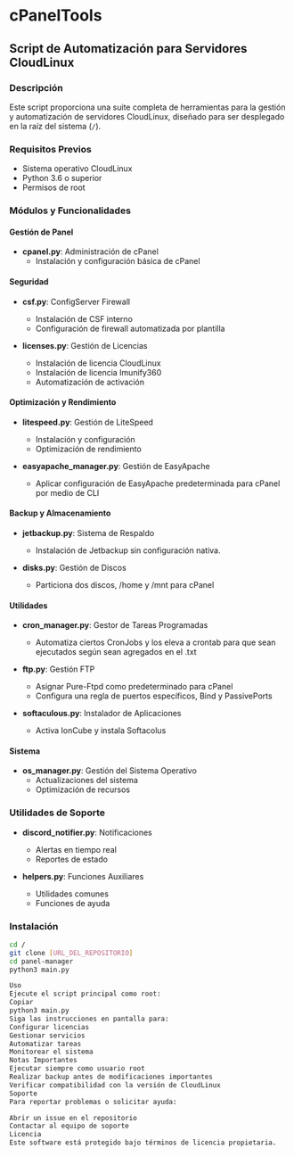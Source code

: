# cPanelTools
## Script de Automatización para Servidores CloudLinux

### Descripción
Este script proporciona una suite completa de herramientas para la gestión y automatización de servidores CloudLinux, diseñado para ser desplegado en la raíz del sistema (`/`).

### Requisitos Previos
- Sistema operativo CloudLinux
- Python 3.6 o superior
- Permisos de root

### Módulos y Funcionalidades

#### Gestión de Panel
- **cpanel.py**: Administración de cPanel
  - Instalación y configuración básica de cPanel

#### Seguridad
- **csf.py**: ConfigServer Firewall
  - Instalación de CSF interno
  - Configuración de firewall automatizada por plantilla

- **licenses.py**: Gestión de Licencias
  - Instalación de licencia CloudLinux
  - Instalación de licencia Imunify360
  - Automatización de activación

#### Optimización y Rendimiento
- **litespeed.py**: Gestión de LiteSpeed
  - Instalación y configuración
  - Optimización de rendimiento

- **easyapache_manager.py**: Gestión de EasyApache
  - Aplicar configuración de EasyApache predeterminada para cPanel por medio de CLI
  
#### Backup y Almacenamiento
- **jetbackup.py**: Sistema de Respaldo
  - Instalación de Jetbackup sin configuración nativa.
    

- **disks.py**: Gestión de Discos
  - Particiona dos discos,  /home y /mnt para cPanel
    
#### Utilidades
- **cron_manager.py**: Gestor de Tareas Programadas
  - Automatiza ciertos CronJobs y los eleva a crontab para que sean ejecutados según sean agregados en el .txt


- **ftp.py**: Gestión FTP
  - Asignar Pure-Ftpd como predeterminado para cPanel
  - Configura una regla de puertos específicos, Bind y PassivePorts

- **softaculous.py**: Instalador de Aplicaciones
  - Activa IonCube y instala Softacolus

#### Sistema
- **os_manager.py**: Gestión del Sistema Operativo
  - Actualizaciones del sistema
  - Optimización de recursos

### Utilidades de Soporte
- **discord_notifier.py**: Notificaciones
  - Alertas en tiempo real
  - Reportes de estado

- **helpers.py**: Funciones Auxiliares
  - Utilidades comunes
  - Funciones de ayuda

### Instalación
```bash
cd /
git clone [URL_DEL_REPOSITORIO]
cd panel-manager
python3 main.py

Uso
Ejecute el script principal como root:
Copiar
python3 main.py
Siga las instrucciones en pantalla para:
Configurar licencias
Gestionar servicios
Automatizar tareas
Monitorear el sistema
Notas Importantes
Ejecutar siempre como usuario root
Realizar backup antes de modificaciones importantes
Verificar compatibilidad con la versión de CloudLinux
Soporte
Para reportar problemas o solicitar ayuda:

Abrir un issue en el repositorio
Contactar al equipo de soporte
Licencia
Este software está protegido bajo términos de licencia propietaria.
